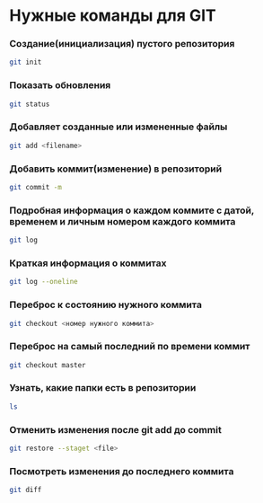 # Нужные команды для GIT

### Создание(инициализация) пустого репозитория
```sh 
git init
```
### Показать обновления
```sh 
git status
```
### Добавляет созданные или измененные файлы
```sh 
git add <filename>
```
### Добавить коммит(изменение) в репозиторий
```sh 
git commit -m
```
### Подробная информация о каждом коммите с датой, временем и личным номером каждого коммита
```sh 
git log
```
### Краткая информация о коммитах
```sh 
git log --oneline
```
### Переброс к состоянию нужного коммита
```sh 
git checkout <номер нужного коммита>
```
### Переброс на самый последний по времени коммит
```sh 
git checkout master
```
### Узнать, какие папки есть в репозитории
```sh 
ls
```
### Oтменить изменeния после git add до commit
```sh
git restore --staget <file>
```
### Посмотреть изменения до последнего коммита
```sh 
git diff
```

